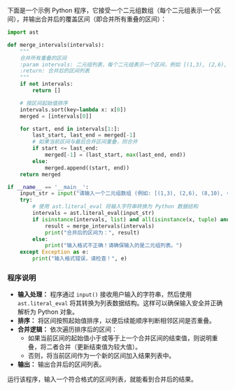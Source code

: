下面是一个示例 Python 程序，它接受一个二元组数组（每个二元组表示一个区间），并输出合并后的覆盖区间（即合并所有重叠的区间）：

```python
import ast

def merge_intervals(intervals):
    """
    合并所有重叠的区间
    :param intervals: 二元组列表，每个二元组表示一个区间，例如 [(1,3), (2,6), (8,10)]
    :return: 合并后的区间列表
    """
    if not intervals:
        return []

    # 按区间起始值排序
    intervals.sort(key=lambda x: x[0])
    merged = [intervals[0]]

    for start, end in intervals[1:]:
        last_start, last_end = merged[-1]
        # 如果当前区间与最后合并区间重叠，则合并
        if start <= last_end:
            merged[-1] = (last_start, max(last_end, end))
        else:
            merged.append((start, end))
    return merged

if __name__ == '__main__':
    input_str = input("请输入一个二元组数组 (例如: [(1,3), (2,6), (8,10), (15,18)]): ")
    try:
        # 使用 ast.literal_eval 将输入字符串转换为 Python 数据结构
        intervals = ast.literal_eval(input_str)
        if isinstance(intervals, list) and all(isinstance(x, tuple) and len(x)==2 for x in intervals):
            result = merge_intervals(intervals)
            print("合并后的区间为：", result)
        else:
            print("输入格式不正确！请确保输入的是二元组列表。")
    except Exception as e:
        print("输入格式错误，请检查！", e)
```

### 程序说明

- **输入处理：**
   程序通过 `input()` 接收用户输入的字符串，然后使用 `ast.literal_eval` 将其转换为列表数据结构。这样可以确保输入安全并正确解析为 Python 对象。
- **排序：**
   将区间按照起始值排序，以便后续能顺序判断相邻区间是否重叠。
- **合并逻辑：**
   依次遍历排序后的区间：
  - 如果当前区间的起始值小于或等于上一个合并区间的结束值，则说明重叠，将二者合并（更新结束值为较大值）。
  - 否则，将当前区间作为一个新的区间加入结果列表中。
- **输出：**
   输出合并后的区间列表。

运行该程序，输入一个符合格式的区间列表，就能看到合并后的结果。